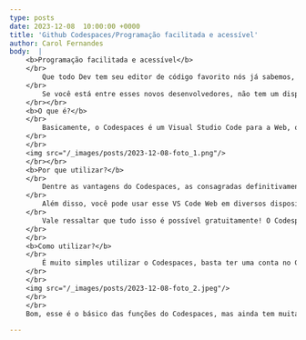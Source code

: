 ```yaml
---
type: posts
date: 2023-12-08  10:00:00 +0000
title: 'Github Codespaces/Programação facilitada e acessível'
author: Carol Fernandes
body:  |
    <b>Programação facilitada e acessível</b>
    </br>
        Que todo Dev tem seu editor de código favorito nós já sabemos, mas e aqueles que estão iniciando, como escolher? Ou melhor, como fica para aqueles que (ainda) não tem uma máquina potente para processar e armazenar milhares de linhas de código dos seus projetos?
    </br>
        Se você está entre esses novos desenvolvedores, não tem um dispositivo tão potente ou simplesmente está curioso para conhecer uma ferramenta diferente e inovadora do GitHub, então fique por dentro de porque e como usar o Codespaces, um espaço de desenvolvimento de código dentro do próprio GitHub.
    </br></br>
    <b>O que é?</b>
    </br>
        Basicamente, o Codespaces é um Visual Studio Code para a Web, ou seja, ao invés de baixar um software e rodar seus repositórios localmente, essa ferramenta possibilita utilizar o VS Code no seu navegador e desenvolver seus projetos remotamente.
    </br>
    </br>
    <img src="/_images/posts/2023-12-08-foto_1.png"/>
    </br></br>
    <b>Por que utilizar?</b>
    </br>
        Dentre as vantagens do Codespaces, as consagradas definitivamente são o armazenamento, o processamento e a facilitação da programação! Tanto o processamento quanto o armazenamento são feitos na nuvem, o que significa que eles independem do hardware ou da memória do seu computador (meu notebook até deu um suspiro de alívio depois dessa!). Inclusive, a depender da demanda dos seus projetos, você pode selecionar a quantidade de núcleos (além do curso de Organização de Computadores, você pode saber mais sobre núcleos no <a herf="https://tecnoblog.net/responde/o-que-e-nucleo-core-do-processador/#:~:text=Núcleos%20de%20um%20processador%20são%20unidades%20de%20processamento,funcionam%20para%20permitir%20a%20execução%20de%20tarefas%20simultaneamente">link</a>) do processador da máquina virtual.
    </br>
        Além disso, você pode usar esse VS Code Web em diversos dispositivos, incluindo o smartphone! Isso significa ter todas as funcionalidades do VS Code normal (extensões, edição de código, debug, terminal na nuvem, etc) rodando tranquilamente em vários displays diferentes. Muito massa, né?
    </br>
        Vale ressaltar que tudo isso é possível gratuitamente! O Codespaces disponibiliza 15 GB de armazenamento gratuito a todos os usuários e, com o uso de 2 núcleos, você pode rodar o programa por 60h mensais. Você pode conferir os planos para aumentar seu uso em: https://github.com/features/codespaces.
    </br>
    </br>
    <b>Como utilizar?</b>
    </br>
        É muito simples utilizar o Codespaces, basta ter uma conta no GitHub, criar um repositório e, na aba "Code" em verde (a mesma que auxilia no “git clone” localmente), selecionar Codespaces e “Criar codespace” e pronto! Seu repositório abrirá no VS Code na Web.
    </br>
    </br>
    <img src="/_images/posts/2023-12-08-foto_2.jpeg"/>
    </br>
    </br>
    Bom, esse é o básico das funções do Codespaces, mas ainda tem muita coisa, como os templates de desenvolvimento e a possibilidade de conectar à nuvem com o JetBrains e o Jupyter. Se quiser saber mais, você pode encontrar tudo na documentação do Codespaces em:  https://docs.github.com/pt/codespaces!

---
```


